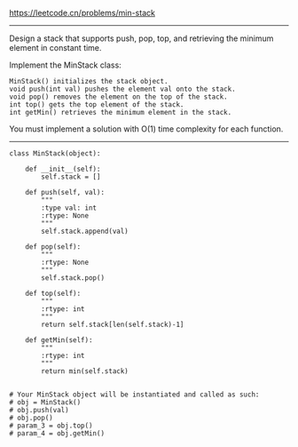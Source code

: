 https://leetcode.cn/problems/min-stack
***
Design a stack that supports push, pop, top, and retrieving the minimum element in constant time.

Implement the MinStack class:
```
MinStack() initializes the stack object.
void push(int val) pushes the element val onto the stack.
void pop() removes the element on the top of the stack.
int top() gets the top element of the stack.
int getMin() retrieves the minimum element in the stack.
```
You must implement a solution with O(1) time complexity for each function.
***
```
class MinStack(object):

    def __init__(self):
        self.stack = []

    def push(self, val):
        """
        :type val: int
        :rtype: None
        """
        self.stack.append(val)

    def pop(self):
        """
        :rtype: None
        """
        self.stack.pop()

    def top(self):
        """
        :rtype: int
        """
        return self.stack[len(self.stack)-1]

    def getMin(self):
        """
        :rtype: int
        """
        return min(self.stack)


# Your MinStack object will be instantiated and called as such:
# obj = MinStack()
# obj.push(val)
# obj.pop()
# param_3 = obj.top()
# param_4 = obj.getMin()
